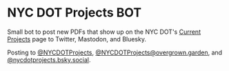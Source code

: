 # NYC DOT Projects BOT

Small bot to post new PDFs that show up on the NYC DOT's [Current Projects](https://www1.nyc.gov/html/dot/html/about/current-projects.shtml) page to Twitter, Mastodon, and Bluesky.

Posting to [@NYCDOTProjects](https://twitter.com/NYCDOTProjects), [@NYCDOTProjects@overgrown.garden](https://overgrown.garden/@NYCDOTProjects), and [
@nycdotprojects.bsky.social](https://bsky.app/profile/nycdotprojects.bsky.social).